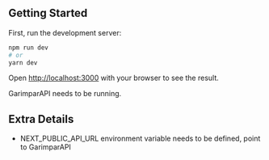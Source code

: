 ## Getting Started

First, run the development server:

```bash
npm run dev
# or
yarn dev
```

Open [http://localhost:3000](http://localhost:3000) with your browser to see the result.

GarimparAPI needs to be running.

## Extra Details

- NEXT_PUBLIC_API_URL environment variable needs to be defined, point to GarimparAPI
